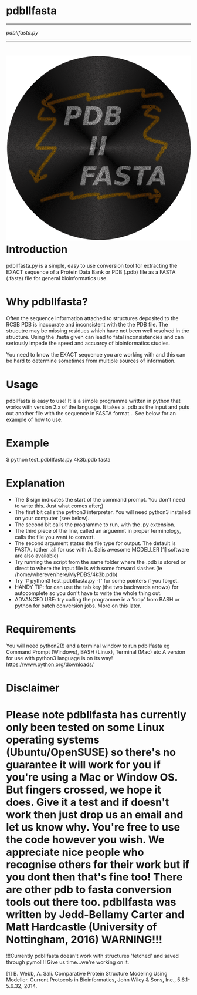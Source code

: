 # pdbIIfasta

***************
*pdbIIfasta.py*
***************

![alt tag](https://github.com/stxmjh/pdbIIfasta/blob/master/pdbIIfastasnake.png)
Introduction
=============
pdbIIfasta.py is a simple, easy to use conversion tool for extracting the EXACT
sequence of a Protein Data Bank or PDB (.pdb) file as a FASTA (.fasta) file for general bioinformatics use.

Why pdbIIfasta?
===============
Often the sequence information attached to structures deposited to the RCSB PDB is inaccurate and inconsistent with the the PDB file. 
The strucutre may be missing residues which have not been well resolved in the structure. Using the .fasta given can lead to fatal inconsistencies 
and can seriously impede the speed and accuarcy of bioinformatics studies. 

You need to know the EXACT sequence you are working with and this can be hard to determine sometimes from multiple sources of information. 

Usage
=======
pdbIIfasta is easy to use! It is a simple programme written in python that works with version 2.x of the language.
It takes a .pdb as the input and puts out another file with the sequence in FASTA format...
See below for an example of how to use.

Example
===========

$ python test_pdbIIfasta.py 4k3b.pdb fasta

Explanation
===========
- The $ sign indicates the start of the command prompt. You don't need to write this. Just what comes after;)
- The first bit calls the python3 interpreter. You will need python3 installed on your computer (see below). 
- The second bit calls the programme to run, with the .py extension.
- The third piece of the line, called an arguemnt in proper terminology, calls the file you want to convert. 
- The second argument states the file type for output. The default is FASTA. (other .ali for use with A. Salis awesome MODELLER [1] software are also available)
- Try running the script from the same folder where the .pdb is stored or direct to where the input file is with some forward slashes (ie /home/wherever/here/MyPDBS/4k3b.pdb)  
- Try '# python3 test_pdbIIfasta.py -f' for some pointers if you forget.
- HANDY TIP: for can use the tab key (the two backwards arrows) for autocomplete so you don't have to write the whole thing out.
- ADVANCED USE: try calling the programme in a 'loop' from BASH or python for batch conversion jobs. More on this later.

Requirements
=============
You will need python2(!) and a terminal window to run pdbIIfasta eg Command Prompt (Windows), BASH (Linux), Terminal (Mac) etc
A version for use with python3 language is on its way!
https://www.python.org/downloads/

Disclaimer
===========
Please note pdbIIfasta has currently only been tested on some Linux operating systems (Ubuntu/OpenSUSE) so there's no guarantee it will work for you if you're using a Mac or Window OS. 
But fingers crossed, we hope it does. Give it a test and if doesn't work then just drop us an email and let us know why. You're free to use the code however you wish. 
We appreciate nice people who recognise others for their work but if you dont then that's fine too! There are other pdb to fasta conversion tools out there too.
pdbIIfasta was written by Jedd-Bellamy Carter and Matt Hardcastle (University of Nottingham, 2016)
WARNING!!!
==========
!!!Currently pdbIIfasta doesn't work with structures 'fetched' and saved through pymol!!! Give us time...we're working on it.


[1] B. Webb, A. Sali. Comparative Protein Structure Modeling Using Modeller. Current Protocols in Bioinformatics, John Wiley & Sons, Inc., 5.6.1-5.6.32, 2014. 






